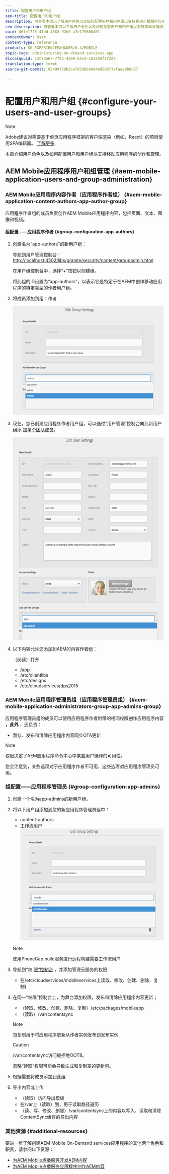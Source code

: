 ```yaml
---
title: 配置用户和用户组
seo-title: 配置用户和用户组
description: 可查看本页以了解用户角色以及如何配置用户和用户组以支持移动点播服务应用程序的创作和管理。
seo-description: 可查看本页以了解用户角色以及如何配置用户和用户组以支持移动点播服务应用程序的创作和管理。
uuid: 461e1725-41dd-4883-92b9-a7e175660401
contentOwner: User
content-type: reference
products: SG_EXPERIENCEMANAGER/6.4/MOBILE
topic-tags: administering-on-demand-services-app
discoiquuid: c3c73e67-7f85-4308-b4cd-1b42d4f3f2d9
translation-type: tm+mt
source-git-commit: 95499f59b2ce7d5d864d948d596f3efaae0b0d27

---
```



# 配置用户和用户组 {#configure-your-users-and-user-groups}

>[!NOTE]
>
>Adobe建议对需要基于单页应用程序框架的客户端渲染（例如，React）的项目使用SPA编辑器。 [了解更多](/help/sites-developing/spa-overview.md).

本章介绍用户角色以及如何配置用户和用户组以支持移动应用程序的创作和管理。

## AEM Mobile应用程序用户和组管理 {#aem-mobile-application-users-and-group-administration}

### AEM Mobile应用程序内容作者（应用程序作者组） {#aem-mobile-application-content-authors-app-author-group}

应用程序作者组的成员负责创作AEM Mobile应用程序内容，包括页面、文本、图像和视频。

#### 组配置——应用程序作者 {#group-configuration-app-authors}

1. 创建名为“app-authors”的新用户组：

   导航到用户管理控制台： [http://localhost:4502/libs/granite/security/content/groupadmin.html](http://localhost:4502/libs/granite/security/content/groupadmin.html)

   在用户组控制台中，选择“+”按钮以创建组。

   将此组的ID设置为“app-authors”，以表示它是特定于在AEM中创作移动应用程序的特定类型的作者用户组。

1. 将成员添加到组：作者

   ![chlimage_1-167](assets/chlimage_1-167.png)

1. 现在，您已创建应用程序作者用户组，可以通过“用户管理”控制台向此新用户组添 [加单个团队成员](http://localhost:4502/libs/granite/security/content/useradmin.md)。

   ![chlimage_1-168](assets/chlimage_1-168.png)

1. 以下内容允许您添加到AEM的内容作者组：

   （阅读）打开

   * /app
   * /etc/clientlibs
   * /etc/designs
   * /etc/cloudservices/dps2015

### AEM Mobile应用程序管理员组（应用程序管理员组） {#aem-mobile-application-administrators-group-app-admins-group}

应用程序管理员组的成员可以使用应用程序作者附带的相同权限创作应用程序内容 **，此外** ，还负责：

* 暂存、发布和清除应用程序内容同步OTA更新

>[!NOTE]
>
>权限决定了AEM应用程序命令中心中某些用户操作的可用性。
>
>您会注意到，某些选项对于应用程序作者不可用，这些选项对应用程序管理员可用。

### 组配置——应用程序管理员 {#group-configuration-app-admins}

1. 创建一个名为app-admins的新用户组。
1. 将以下用户组添加到您的新应用程序管理员组中：

   * content-authors
   * 工作流用户
   ![chlimage_1-169](assets/chlimage_1-169.png)

   >[!NOTE]
   >
   >使用PhoneGap build服务进行远程构建需要工作流用户

1. 导航到“权 [限”控制台](http://localhost:4502/useradmin) ，并添加管理云服务的权限

   * 在/etc/cloudservices/mobileservices上读取、修改、创建、删除、复制)

1. 在同一“权限”控制台上，为舞台添加权限，发布和清除应用程序内容更新；

   * （读取、修改、创建、删除、复制）/etc/packages/mobileapp
   * （读取）/var/contentsync
   >[!NOTE]
   >
   >包复制用于将应用程序更新从作者实例发布到发布实例

   >[!CAUTION]
   >
   >/var/contentsync访问被拒绝OOTB。
   >
   >忽略“读取”权限可能会导致生成和复制空的更新包。

1. 根据需要将成员添加到此组
1. 导出内容或上传

   * （读取）访问导出模板
   * 在/var上（读取）到，用于读取路径遍历
   * （读、写、修改、删除）/var/contentsync上的内容以写入、读取和清除ContentSync缓存的导出内容

### 其他资源 {#additional-resources}

要进一步了解创建AEM Mobile On-Demand services应用程序的其他两个角色和职责，请参阅以下资源：

* [为AEM Mobile点播服务开发AEM内容](/help/mobile/aem-mobile-on-demand.md)
* [为AEM Mobile点播服务应用程序创作AEM内容](/help/mobile/mobile-apps-ondemand.md)
